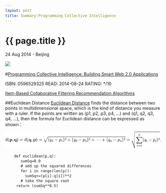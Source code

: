 ```yaml
---
layout: post
title: Summary:Programming Collective Intelligence
---
```


{{ page.title }}
================

<p class="meta">24 Aug 2014 - Beijing</p>



<img src="http://media-cache-ec0.pinimg.com/736x/a0/04/d2/a004d2aa900ac248f670d403e2487ea5.jpg" width="200" />


#[Programming Collective Intelligence: Building Smart Web 2.0 Applications](http://amzn.com/0596529325)


ISBN: 0596529325 READ: 2014-08-24 RATING: */10



[Item-Based Collaborative Filtering Recommendation Algorithms](http://files.grouplens.org/papers/www10_sarwar.pdf)



##Euclidean Distance
[Euclidean Distance](http://en.wikipedia.org/wiki/Euclidean_distance) finds the distance between two points in multidimensional space, which is the kind of distance you measure with a ruler. If the points are written as (p1, p2, p3, p4, ...) and (q1, q2, q3, q4, ...), then the formula for Euclidean distance can be expressed as shown：

![Alt text](/images/recommander/diagram_euclidean_distance_metric.png)

```
	def euclidean(p,q): 	 	 	
       sumSq=0.0   
       # add up the squared differences
       for i in range(len(p)):
         sumSq+=(p[i]-q[i])**2
       # take the square root
     return (sumSq**0.5)
```


